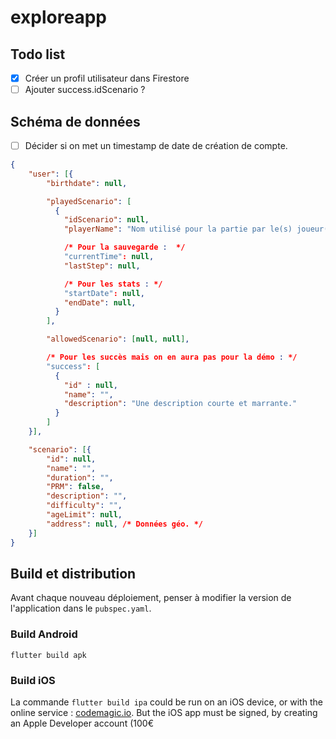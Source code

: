 # exploreapp

## Todo list 

- [x] Créer un profil utilisateur dans Firestore
- [ ] Ajouter success.idScenario ? 

## Schéma de données

- [ ] Décider si on met un timestamp de date de création de compte. 

```json
{
    "user": [{
        "birthdate": null,

        "playedScenario": [
          {
            "idScenario": null,
            "playerName": "Nom utilisé pour la partie par le(s) joueur(s), pas unique car scénario horodaté.",

            /* Pour la sauvegarde :  */
            "currentTime": null,
            "lastStep": null,

            /* Pour les stats : */
            "startDate": null,
            "endDate": null,
          }
        ],

        "allowedScenario": [null, null],

        /* Pour les succès mais on en aura pas pour la démo : */
        "success": [
          {
            "id" : null, 
            "name": "",
            "description": "Une description courte et marrante."
          }  
        ]
    }],

    "scenario": [{
        "id": null,
        "name": "",
        "duration": "",
        "PRM": false,
        "description": "",
        "difficulty": "",
        "ageLimit": null,
        "address": null, /* Données géo. */
    }]
}   
``` 

## Build et distribution

Avant chaque nouveau déploiement, penser à modifier la version de l'application dans le `pubspec.yaml`.

### Build Android

`flutter build apk`

### Build iOS

La commande `flutter build ipa` could be run on an iOS device, or with the online service : [codemagic.io](https://codemagic.io/apps).
But the iOS app must be signed, by creating an Apple Developer account (100€